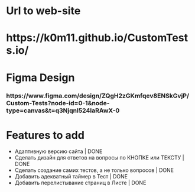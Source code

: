 <h1>Url to web-site<h1
<h3> https://k0m11.github.io/CustomTests.io/
</h3>
<h1>
  Figma Design
</h1>
<h3> https://www.figma.com/design/ZQgH2zGKmfqev8ENSkGvjP/Custom-Tests?node-id=0-1&node-type=canvas&t=q3Njqnl524IaRAwX-0
</h3>

<h1>Features to add</h1>
<ul>
  <li>Адаптивную версию сайта | DONE</li>
  <li>Сделать дизайн для ответов на вопросы по КНОПКЕ или ТЕКСТУ | DONE</li>
  <li>Сделать создание самих тестов, а не только вопросов | DONE</li>
  <li>Добавить адекватный таймер в Тест | DONE</li>
  <li>Добавить перелистывание страниц в Листе | DONE</li>
</ul>

